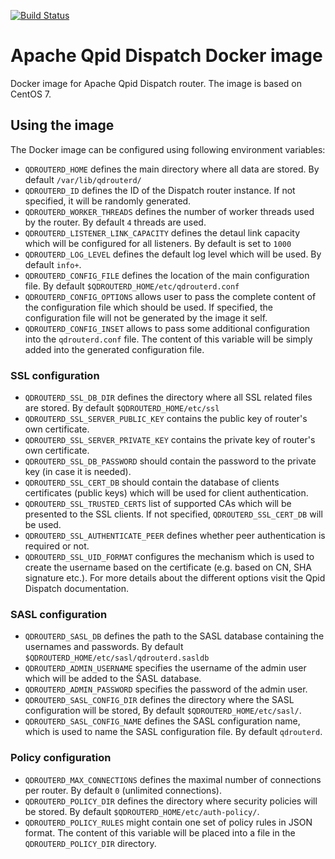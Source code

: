 [![Build Status](https://travis-ci.org/scholzj/docker-qpid-dispatch.svg?branch=master)](https://travis-ci.org/scholzj/docker-qpid-dispatch)

# Apache Qpid Dispatch Docker image

Docker image for Apache Qpid Dispatch router. The image is based on CentOS 7.

## Using the image

The Docker image can be configured using following environment variables:

- `QDROUTERD_HOME` defines the main directory where all data are stored. By default `/var/lib/qdrouterd/`
- `QDROUTERD_ID` defines the ID of the Dispatch router instance. If not specified, it will be randomly generated.
- `QDROUTERD_WORKER_THREADS` defines the number of worker threads used by the router. By default `4` threads are used.
- `QDROUTERD_LISTENER_LINK_CAPACITY` defines the detaul link capacity which will be configured for all listeners. By default is set to `1000`
- `QDROUTERD_LOG_LEVEL` defines the default log level which will be used. By default `info+`.
- `QDROUTERD_CONFIG_FILE` defines the location of the main configuration file. By default `$QDROUTERD_HOME/etc/qdrouterd.conf`
- `QDROUTERD_CONFIG_OPTIONS` allows user to pass the complete content of the configuration file which should be used. If specified, the configuration file will not be generated by the image it self.
- `QDROUTERD_CONFIG_INSET` allows to pass some additional configuration into the `qdrouterd.conf` file. The content of this variable will be simply added into the generated configuration file.

### SSL configuration

- `QDROUTERD_SSL_DB_DIR` defines the directory where all SSL related files are stored. By default `$QDROUTERD_HOME/etc/ssl`
- `QDROUTERD_SSL_SERVER_PUBLIC_KEY` contains the public key of router's own certificate.
- `QDROUTERD_SSL_SERVER_PRIVATE_KEY` contains the private key of router's own certificate.
- `QDROUTERD_SSL_DB_PASSWORD` should contain the password to the private key (in case it is needed).
- `QDROUTERD_SSL_CERT_DB` should contain the database of clients certificates (public keys) which will be used for client authentication.
- `QDROUTERD_SSL_TRUSTED_CERTS` list of supported CAs which will be presented to the SSL clients. If not specified, `QDROUTERD_SSL_CERT_DB` will be used.
- `QDROUTERD_SSL_AUTHENTICATE_PEER` defines whether peer authentication is required or not.
- `QDROUTERD_SSL_UID_FORMAT` configures the mechanism which is used to create the username based on the certificate (e.g. based on CN, SHA signature etc.). For more details about the different options visit the Qpid Dispatch documentation.

### SASL configuration

- `QDROUTERD_SASL_DB` defines the path to the SASL database containing the usernames and passwords. By default `$QDROUTERD_HOME/etc/sasl/qdrouterd.sasldb`
- `QDROUTERD_ADMIN_USERNAME` specifies the username of the admin user which will be added to the ŚASL database.
- `QDROUTERD_ADMIN_PASSWORD` specifies the password of the admin user.
- `QDROUTERD_SASL_CONFIG_DIR` defines the directory where the SASL configuration will be stored, By default `$QDROUTERD_HOME/etc/sasl/`.
- `QDROUTERD_SASL_CONFIG_NAME` defines the SASL configuration name, which is used to name the SASL configuration file. By default `qdrouterd`.

### Policy configuration

- `QDROUTERD_MAX_CONNECTIONS` defines the maximal number of connections per router. By default `0` (unlimited connections).
- `QDROUTERD_POLICY_DIR` defines the directory where security policies will be stored. By default `$QDROUTERD_HOME/etc/auth-policy/`.
- `QDROUTERD_POLICY_RULES` might contain one set of policy rules in JSON format. The content of this variable will be placed into a file in the `QDROUTERD_POLICY_DIR` directory.

